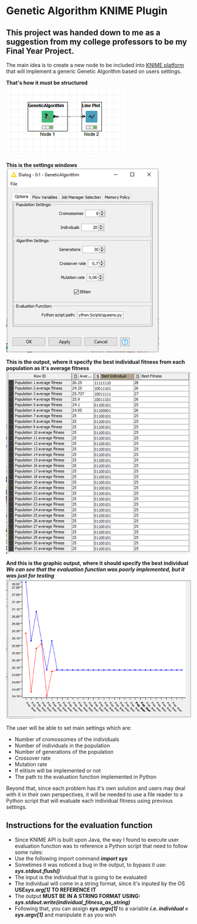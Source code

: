 # Genetic Algorithm KNIME Plugin

## This project was handed down to me as a suggestion from my college professors to be my Final Year Project.

The main idea is to create a new node to be included into [KNIME platform](https://www.knime.com/) 
that will implement a generic Genetic Algorithm based on users settings.

**That's how it must be structured</br>**
![workflow](https://github.com/victorlms/GA-KNIME-plugin/blob/master/images/new_workflow.png)</br>

**This is the settings windows</br>**
![settings](https://github.com/victorlms/GA-KNIME-plugin/blob/master/images/new_settings.png)</br>

**This is the output, where it specify the best individual fitness from each population as it's average fitness</br>**
![output](https://github.com/victorlms/GA-KNIME-plugin/blob/master/images/new_output.png)</br>

**And this is the graphic output, where it should specify the best individual</br>**
***We can see that the evaluation function was poorly implemented, but it was just for testing***
![output](https://github.com/victorlms/GA-KNIME-plugin/blob/master/images/new_graphic.png)</br>


The user will be able to set main settings which are:
- Number of cromossomes of the individuals
- Number of individuals in the population
- Number of generations of the population
- Crossover rate
- Mutation rate
- If elitism will be implemented or not
- The path to the evaluation function implemented in Python

Beyond that, since each problem has it's own solution and users may deal with it in their own perspectives, it will be needed to 
use a file reader to a Python script that will evaluate each individual fitness using previous settings.

## Instructions for the evaluation function
- Since KNIME API is built upon Java, the way I found to execute user evaluation function
was to reference a Python script that need to follow some rules:
- Use the following import command ***import sys***
- Sometimes it was noticed a bug in the output, to bypass it use: ***sys.stdout.flush()***
- The input is the individual that is going to be evaluated
- The individual will come in a string format, since it's inputed by the OS **USE*****sys.arg[1]*** **TO REFERENCE IT**
- The output **MUST BE IN A STRING FORMAT USING:** ***sys.stdout.write(individual_fitness_as_string)***
- Following that, you can assign ***sys.argv[1]*** to a variable ***i.e. individual = sys.argv[1]*** and manipulate it as you wish
